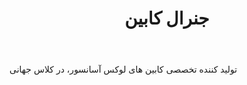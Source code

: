 ﻿---
layout: post
title: جنرال کابین
name_en: generalcabin
company_slug: generalcabin
logo: 
cover: 
company_count:
founded:
location: ""
total_review: 
total_interview: 
salary_avg: 
salary_min: 
salary_max: 
rate: 
view_count: 
industry: تولید و صنایع
city: تهران, تهران
size_en: L
size: 51-200 نفر
site: http://www.generalcabin.com/
---
تولید کننده تخصصی کابین های لوکس آسانسور، در کلاس جهانی
